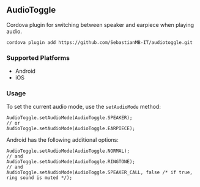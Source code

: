 ## AudioToggle

Cordova plugin for switching between speaker and earpiece when playing audio.

    cordova plugin add https://github.com/SebastianMB-IT/audiotoggle.git

### Supported Platforms

- Android
- iOS

### Usage

To set the current audio mode, use the `setAudioMode` method:

    AudioToggle.setAudioMode(AudioToggle.SPEAKER);
    // or
    AudioToggle.setAudioMode(AudioToggle.EARPIECE);

Android has the following additional options:

    AudioToggle.setAudioMode(AudioToggle.NORMAL);
    // and
    AudioToggle.setAudioMode(AudioToggle.RINGTONE);
    // and
    AudioToggle.setAudioMode(AudioToggle.SPEAKER_CALL, false /* if true, ring sound is muted */);